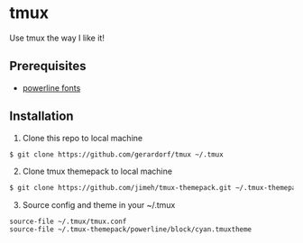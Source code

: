# tmux
Use tmux the way I like it!

## Prerequisites
- [powerline fonts](https://github.com/powerline/fonts)

## Installation
1. Clone this repo to local machine
```bash
$ git clone https://github.com/gerardorf/tmux ~/.tmux
```

2. Clone tmux themepack to local machine
```bash
$ git clone https://github.com/jimeh/tmux-themepack.git ~/.tmux-themepack
```

3. Source config and theme in your ~/.tmux
```
source-file ~/.tmux/tmux.conf
source-file ~/.tmux-themepack/powerline/block/cyan.tmuxtheme
```
